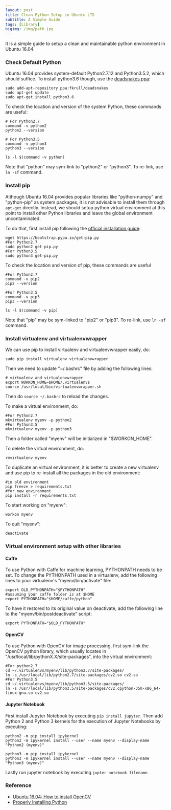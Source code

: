 ```yaml
---
layout: post
title: Clean Python Setup in Ubuntu LTS
subtitle: A Simple Guide
tags: [Library]
bigimg: /img/path.jpg
---
```

It is a simple guide to setup a clean and maintainable python environment in Ubuntu 16.04.

### Check Default Python
Ubuntu 16.04 provides system-default Python2.7.12 and Python3.5.2, which should suffice. To install python3.6 though, use the [deadsnakes ppa](https://launchpad.net/~fkrull/+archive/ubuntu/deadsnakes): 

```shell
sudo add-apt-repository ppa:fkrull/deadsnakes
sudo apt-get update
sudo apt-get install python3.6
```

To check the location and version of the system Python, these commands are useful:

```shell
# For Python2.7
command -v python2
python2 --version

# For Python3.5
command -v python3
python3 --version

ls -l $(command -v python)
```

Note that "python" may sym-link to "python2" or "python3". To re-link, use `ln -sf` command.

### Install pip

Although Ubuntu 16.04 provides popular libraries like "python-numpy" and "python-pip" as system packages, it is not advisable to install them through `apt-get` directly. Instead, we should setup python virtual environment at this point to install other Python libraries and leave the global environment uncontaminated.

To do that, first install pip following the [official installation guide](https://pip.pypa.io/en/latest/installing/):

```shell
wget https://bootstrap.pypa.io/get-pip.py
#For Python2.7
sudo python2 get-pip.py
#For Python3.5
sudo python3 get-pip.py
```

To check the location and version of pip, these commands are useful

```shell
#For Python2.7
command -v pip2
pip2 --version

#For Python3.5
command -v pip3
pip3 --version

ls -l $(command -v pip)
```

Note that "pip" may be sym-linked to "pip2" or "pip3". To re-link, use `ln -sf` command.

### Install virtualenv and virtualenvwrapper

We can use pip to install virtualenv and virtualenvwrapper easily, do:

```shell
sudo pip install virtualenv virtualenvwrapper
```

Then we need to update "~/.bashrc" file by adding the following lines:

```shell
# virtualenv and virtualenvwrapper
export WORKON_HOME=$HOME/.virtualenvs
source /usr/local/bin/virtualenvwrapper.sh
```

Then do `source ~/.bashrc` to reload the changes.

To make a virtual environment, do:

```shell
#For Python2.7
mkvirtualenv myenv -p python2
#For Python3.5
mkvirtualenv myenv -p python3
```

Then a folder called "myenv" will be initialized in "$WORKON_HOME".

To delete the virtual environment, do:

```shell
rmvirtualenv myenv
```

To duplicate an virtual environment, it is better to create a new virtualenv and use pip to re-install all the packages in the old environment:

```shell
#in old environment
pip freeze > requirements.txt 
#for new environment
pip install -r requirements.txt 
```

To start working on "myenv":

```shell
workon myenv
```

To quit "myenv":

```shell
deactivate
```

### Virtual environment setup with other libraries

#### Caffe

To use Python with Caffe for machine learning, PYTHONPATH needs to be set. To change the PYTHONPATH used in a virtualenv, add the following lines to your virtualenv's "myenv/bin/activate" file:

```shell
export OLD_PYTHONPATH="$PYTHONPATH"
#assuming your caffe folder is at $HOME
export PYTHONPATH="$HOME/caffe/python" 
```

To have it restored to its original value on deactivate, add the following line to the "myenv/bin/postdeactivate" script:

```shell
export PYTHONPATH="$OLD_PYTHONPATH"
```

#### OpenCV

To use Python with OpenCV for image processing, first sym-link the OpenCV python library, which usually locates in "/usr/local/lib/pythonX.X/site-packages", into the virtual environment:

```shell
#For python2.7
cd ~/.virtualenvs/myenv/lib/python2.7/site-packages/
ln -s /usr/local/lib/python2.7/site-packages/cv2.so cv2.so
#For Python3.5
cd ~/.virtualenvs/myenv/lib/python3.5/site-packages/
ln -s /usr/local/lib/python3.5/site-packages/cv2.cpython-35m-x86_64-linux-gnu.so cv2.so
```

#### Jupyter Notebook

First install Jupyter Notebook by executing `pip install jupyter`. Then add Python 2 and Python 3 kernels for the execution of Jupyter Notebooks by executing:

```shell
python2 -m pip install ipykernel
python2 -m ipykernel install --user --name myenv --display-name "Python2 (myenv)"

python3 -m pip install ipykernel
python3 -m ipykernel install --user --name myenv --display-name "Python3 (myenv)"
```

Lastly run jupyter notebook by executing `jupter notebook filename`.


### Reference 
* [Ubuntu 16.04: How to install OpenCV](http://www.pyimagesearch.com/2016/10/24/ubuntu-16-04-how-to-install-opencv/)
* [Properly Installing Python](http://docs.python-guide.org/en/latest/starting/installation/)